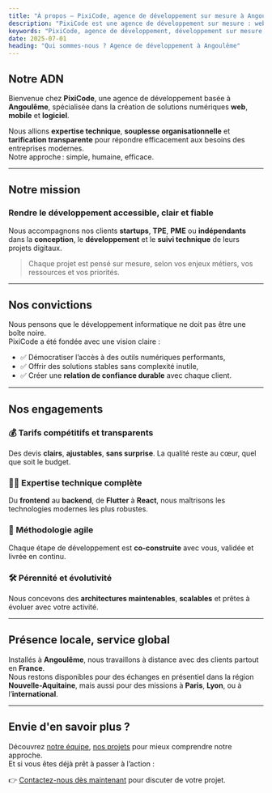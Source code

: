 ```yaml
---
title: "À propos – PixiCode, agence de développement sur mesure à Angoulême"
description: "PixiCode est une agence de développement sur mesure : web, mobile et logiciel. Transparence, expertise et accompagnement humain."
keywords: "PixiCode, agence de développement, développement sur mesure, services numériques, technologies web, application mobile, freelance développeur, accompagnement technique, transformation digitale"
date: 2025-07-01
heading: "Qui sommes-nous ? Agence de développement à Angoulême"
---
```


## Notre ADN

Bienvenue chez **PixiCode**, une agence de développement basée à **Angoulême**, spécialisée dans la création de solutions numériques **web**, **mobile** et **logiciel**.

Nous allions **expertise technique**, **souplesse organisationnelle** et **tarification transparente** pour répondre efficacement aux besoins des entreprises modernes.  
Notre approche : simple, humaine, efficace.

---

## Notre mission

### Rendre le développement accessible, clair et fiable

Nous accompagnons nos clients **startups**, **TPE**, **PME** ou **indépendants** dans la **conception**, le **développement** et le **suivi technique** de leurs projets digitaux.

> Chaque projet est pensé sur mesure, selon vos enjeux métiers, vos ressources et vos priorités.

---

## Nos convictions

Nous pensons que le développement informatique ne doit pas être une boîte noire.  
PixiCode a été fondée avec une vision claire :

- ✅ Démocratiser l’accès à des outils numériques performants,
- ✅ Offrir des solutions stables sans complexité inutile,
- ✅ Créer une **relation de confiance durable** avec chaque client.

---

## Nos engagements

### 💰 Tarifs compétitifs et transparents

Des devis **clairs**, **ajustables**, **sans surprise**. La qualité reste au cœur, quel que soit le budget.

### 👨‍💻 Expertise technique complète

Du **frontend** au **backend**, de **Flutter** à **React**, nous maîtrisons les technologies modernes les plus robustes.

### 🔁 Méthodologie agile

Chaque étape de développement est **co-construite** avec vous, validée et livrée en continu.

### 🛠️ Pérennité et évolutivité

Nous concevons des **architectures maintenables**, **scalables** et prêtes à évoluer avec votre activité.

---

## Présence locale, service global

Installés à **Angoulême**, nous travaillons à distance avec des clients partout en **France**.  
Nous restons disponibles pour des échanges en présentiel dans la région **Nouvelle-Aquitaine**, mais aussi pour des missions à **Paris**, **Lyon**, ou à l’**international**.

---

## Envie d'en savoir plus ?

Découvrez [notre équipe](/team/), [nos projets](/portfolio) pour mieux comprendre notre approche.  
Et si vous êtes déjà prêt à passer à l’action :

👉 [Contactez-nous dès maintenant](/contact) pour discuter de votre projet.
